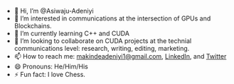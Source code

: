 - 👋 Hi, I’m @Asiwaju-Adeniyi
- 👀 I’m interested in communications at the intersection of GPUs and Blockchains. 
- 🌱 I’m currently learning C++ and CUDA
- 💞️ I’m looking to collaborate on CUDA projects at the technial communications level: research, writing, editing, marketing.
- 📫 How to reach me: makindeadeniyi1@gmail.com, [LinkedIn]([url](https://www.linkedin.com/in/adeniyi-makinde-marketing-communications/)), and [Twitter](@AsiwajuMak) 
- 😄 Pronouns: He/Him/His
- ⚡ Fun fact: I love Chess. 

<!---
Asiwaju-Adeniyi/Asiwaju-Adeniyi is a ✨ special ✨ repository because its `README.md` (this file) appears on your GitHub profile.
You can click the Preview link to take a look at your changes.
--->
